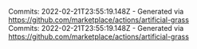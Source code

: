 Commits: 2022-02-21T23:55:19.148Z - Generated via https://github.com/marketplace/actions/artificial-grass
<br>
Commits: 2022-02-21T23:55:19.148Z - Generated via https://github.com/marketplace/actions/artificial-grass
<br>
